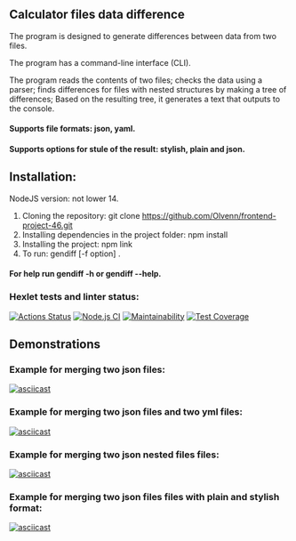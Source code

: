 ## Сalculator files data difference 

The program is designed to generate differences between data from two files.

The program has a command-line interface (CLI).

The program reads the contents of two files; checks the data using a parser;
finds differences for files with nested structures by making a tree of differences; Based on the resulting tree, it generates a text that outputs to the console.

#### Supports file formats: json, yaml.

#### Supports options for stule of the result: stylish, plain and json.

## Installation:

NodeJS version: not lower 14.

1. Cloning the repository:
   git clone https://github.com/Olvenn/frontend-project-46.git
2. Installing dependencies in the project folder:
   npm install
3. Installing the project:
   npm link
4. To run:  gendiff [-f option] <path to file1> <path to file2>.

#### For help run gendiff -h or gendiff --help.

### Hexlet tests and linter status:
[![Actions Status](https://github.com/Olvenn/frontend-project-46/workflows/hexlet-check/badge.svg)](https://github.com/Olvenn/frontend-project-46/actions)
[![Node.js CI](https://github.com/Olvenn/frontend-project-46/actions/workflows/node.js.yml/badge.svg)](https://github.com/Olvenn/frontend-project-46/actions/workflows/node.js.yml)
[![Maintainability](https://api.codeclimate.com/v1/badges/a0bbb4ffa8cfdec76566/maintainability)](https://codeclimate.com/github/Olvenn/frontend-project-46/maintainability)
[![Test Coverage](https://api.codeclimate.com/v1/badges/a0bbb4ffa8cfdec76566/test_coverage)](https://codeclimate.com/github/Olvenn/frontend-project-46/test_coverage)

## Demonstrations

### Example for merging two json files:
[![asciicast](https://asciinema.org/a/pUJnssSI0xL8aMgqrWTTWIKeY.png)](https://asciinema.org/a/pUJnssSI0xL8aMgqrWTTWIKeY)

### Example for merging two json files and two yml files:
[![asciicast](https://asciinema.org/a/BKPXzHQhvhjUf9aVydkmeeEfZ.png)](https://asciinema.org/a/BKPXzHQhvhjUf9aVydkmeeEfZ)

### Example for merging two json nested files files:
[![asciicast](https://asciinema.org/a/qsd0UsxVj0UIF3mpErZOPdB4Y.png)](https://asciinema.org/a/qsd0UsxVj0UIF3mpErZOPdB4Y)

### Example for merging two json files files with plain and stylish format:
[![asciicast](https://asciinema.org/a/uppiq80XWSsr7aPQ2rEmNG3o3.png)](https://asciinema.org/a/uppiq80XWSsr7aPQ2rEmNG3o3)